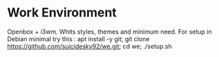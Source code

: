 # Work Environment
Openbox + i3wm. Whits styles, themes and minimum need.
For setup in Debian minimal try this : apt install -y git; git clone https://github.com/suicidesky92/we.git; cd we; ./setup.sh
